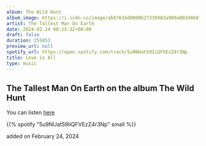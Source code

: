 ```yaml
---
album: The Wild Hunt
album_image: https://i.scdn.co/image/ab67616d0000b27339983a909a80348681fde2b0
artist: The Tallest Man On Earth
date: 2024-02-24 00:23:32+00:00
draft: false
duration: 255853
preview_url: null
spotify_url: https://open.spotify.com/track/5u9NUat59IiQFVEzZ4r3Np
title: Love is All
type: music
---
```



## The Tallest Man On Earth on the album The Wild Hunt

You can listen [here](https://open.spotify.com/track/5u9NUat59IiQFVEzZ4r3Np)

{{% spotify "5u9NUat59IiQFVEzZ4r3Np" small %}}

added on February 24, 2024